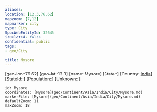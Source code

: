 ```yaml
---
aliases: 
location: [12.3,76.62]
mapzoom: [7,12] 
mapmarker: city 
type: City
SpocWebEntityId: 32646
isDeleted: false
confidential: public
tags:
- geo/City

title: Mysore
---
```


[geo-lon::76.62]
[geo-lat::12.3]
[name::Mysore]
[State::]
[Country::[India](geo/Continent/Asia/India.md)]
[StateId::]
[Population::]
[Unknown::]


```leaflet
id: Mysore
coordinates: [Mysore](geo/Continent/Asia/India/City/Mysore.md)
markerFile: [Mysore](geo/Continent/Asia/India/City/Mysore.md)
defaultZoom: 11 
maxZoom: 18
```



